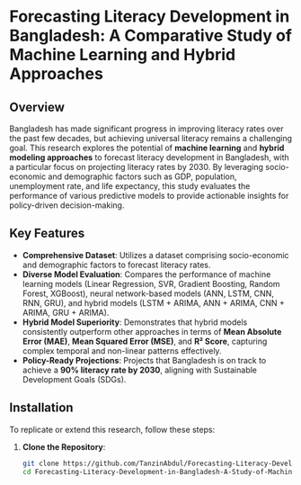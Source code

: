 # Forecasting Literacy Development in Bangladesh: A Comparative Study of Machine Learning and Hybrid Approaches

## Overview
Bangladesh has made significant progress in improving literacy rates over the past few decades, but achieving universal literacy remains a challenging goal. This research explores the potential of **machine learning** and **hybrid modeling approaches** to forecast literacy development in Bangladesh, with a particular focus on projecting literacy rates by 2030. By leveraging socio-economic and demographic factors such as GDP, population, unemployment rate, and life expectancy, this study evaluates the performance of various predictive models to provide actionable insights for policy-driven decision-making.

## Key Features
- **Comprehensive Dataset**: Utilizes a dataset comprising socio-economic and demographic factors to forecast literacy rates.
- **Diverse Model Evaluation**: Compares the performance of machine learning models (Linear Regression, SVR, Gradient Boosting, Random Forest, XGBoost), neural network-based models (ANN, LSTM, CNN, RNN, GRU), and hybrid models (LSTM + ARIMA, ANN + ARIMA, CNN + ARIMA, GRU + ARIMA).
- **Hybrid Model Superiority**: Demonstrates that hybrid models consistently outperform other approaches in terms of **Mean Absolute Error (MAE)**, **Mean Squared Error (MSE)**, and **R² Score**, capturing complex temporal and non-linear patterns effectively.
- **Policy-Ready Projections**: Projects that Bangladesh is on track to achieve a **90% literacy rate by 2030**, aligning with Sustainable Development Goals (SDGs).

## Installation
To replicate or extend this research, follow these steps:

1. **Clone the Repository**:
   ```bash
   git clone https://github.com/TanzinAbdul/Forecasting-Literacy-Development-in-Bangladesh-A-Study-of-Machine-Learning-and-Hybrid-Approaches.git
   cd Forecasting-Literacy-Development-in-Bangladesh-A-Study-of-Machine-Learning-and-Hybrid-Approaches
